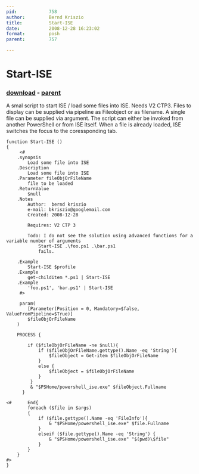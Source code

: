 ```yaml
---
pid:            758
author:         Bernd Kriszio
title:          Start-ISE
date:           2008-12-28 16:23:02
format:         posh
parent:         757

---
```


# Start-ISE

### [download](//scripts/758.ps1) - [parent](//scripts/757.md)

A smal script to  start ISE / load some files into ISE. 
Needs V2 CTP3. Files to display can be supplied via pipeline as Fileobject or as filename. A single file can be supplied via argument. The script can either be invoked from another PowerShell or from ISE itself. When a file is already loaded, ISE switches the focus to the coressponding tab. 

```posh
function Start-ISE ()
{
     <#
    .synopsis
        Load some file into ISE
    .Description
        Load some file into ISE
    .Parameter fileObjOrFileName
        file to be loaded
    .ReturnValue
        $null
    .Notes
        Author:  bernd kriszio
        e-mail: bkriszio@googlemail.com
        Created: 2008-12-28
        
        Requires: V2 CTP 3
        
        Todo: I do not see the solution using advanced functions for a variable number of arguments
            Start-ISE .\foo.ps1 .\bar.ps1
            fails.

    .Example       
        Start-ISE $profile 
    .Example
        get-childitem *.ps1 | Start-ISE
    .Example  
        'foo.ps1', 'bar.ps1' | Start-ISE      
     #>

     param(
        [Parameter(Position = 0, Mandatory=$false, ValueFromPipeline=$True)]
        $fileObjOrFileName
    )
    
    PROCESS {
        
        if ($fileObjOrFileName -ne $null){
            if ($fileObjOrFileName.gettype().Name -eq 'String'){
                $fileObject = Get-item $fileObjOrFileName
            }
            else {
                $fileObject = $fileObjOrFileName
            }
         }
         & "$PSHome/powershell_ise.exe" $fileObject.Fullname
      }
      
<#      End{
        foreach ($file in $args)
        {
            if ($file.gettype().Name -eq 'FileInfo'){
                & "$PSHome/powershell_ise.exe" $file.Fullname
            }
            elseif ($file.gettype().Name -eq 'String') {
                & "$PSHome/powershell_ise.exe" "$(pwd)\$file"
            }
        }
    }
#>   
}

```
